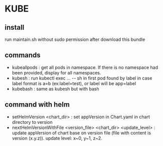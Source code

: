 # KUBE
## install
run maintain.sh without sudo permission after download this bundle
## commands
- kubeallpods <namespace> : get all pods in namespace. If there is no namespace had been provided, display for all namespaces.
- kubesh <label>: run kubectl exec ... -- sh in first pod found by label in case label format is a=b (ex:label=test), or label will be app=label
- kubebash <label> : same as kubesh but with bash

## command with helm
- setHelmVersion <version> <chart_dir> : set appVersion in Chart.yaml in chart directory to version
- nextHelmVersionWithFile <version_file> <chart_dir> <update_level> : update appVersion of chart base on version file (file with content is version (x.y.z)). update level: x~0, y~1, z~2.
